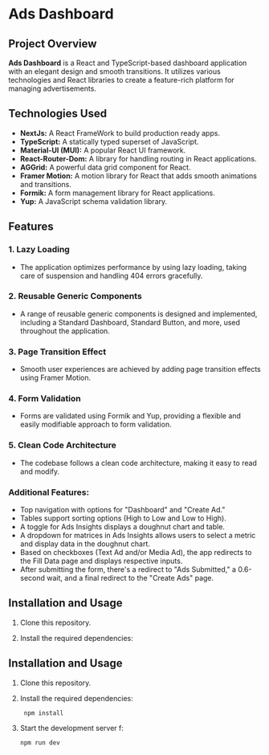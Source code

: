 # Ads Dashboard

## Project Overview

**Ads Dashboard** is a React and TypeScript-based dashboard application with an elegant design and smooth transitions. It utilizes various technologies and React libraries to create a feature-rich platform for managing advertisements.

## Technologies Used

- **NextJs:** A React FrameWork to build production ready apps.
- **TypeScript:** A statically typed superset of JavaScript.
- **Material-UI (MUI):** A popular React UI framework.
- **React-Router-Dom:** A library for handling routing in React applications.
- **AGGrid:** A powerful data grid component for React.
- **Framer Motion:** A motion library for React that adds smooth animations and transitions.
- **Formik:** A form management library for React applications.
- **Yup:** A JavaScript schema validation library.

## Features

### 1. Lazy Loading

- The application optimizes performance by using lazy loading, taking care of suspension and handling 404 errors gracefully.

### 2. Reusable Generic Components

- A range of reusable generic components is designed and implemented, including a Standard Dashboard, Standard Button, and more, used throughout the application.

### 3. Page Transition Effect

- Smooth user experiences are achieved by adding page transition effects using Framer Motion.

### 4. Form Validation

- Forms are validated using Formik and Yup, providing a flexible and easily modifiable approach to form validation.

### 5. Clean Code Architecture

- The codebase follows a clean code architecture, making it easy to read and modify.

### Additional Features:

- Top navigation with options for "Dashboard" and "Create Ad."
- Tables support sorting options (High to Low and Low to High).
- A toggle for Ads Insights displays a doughnut chart and table.
- A dropdown for matrices in Ads Insights allows users to select a metric and display data in the doughnut chart.
- Based on checkboxes (Text Ad and/or Media Ad), the app redirects to the Fill Data page and displays respective inputs.
- After submitting the form, there's a redirect to "Ads Submitted," a 0.6-second wait, and a final redirect to the "Create Ads" page.

## Installation and Usage

1. Clone this repository.

2. Install the required dependencies:

## Installation and Usage

1. Clone this repository.

2. Install the required dependencies:

   ```
    npm install
   ```

3. Start the development server f:
   ```
   npm run dev
   ```
